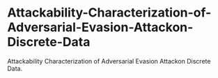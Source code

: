 # Attackability-Characterization-of-Adversarial-Evasion-Attackon-Discrete-Data
Attackability Characterization of Adversarial Evasion Attackon Discrete Data.
